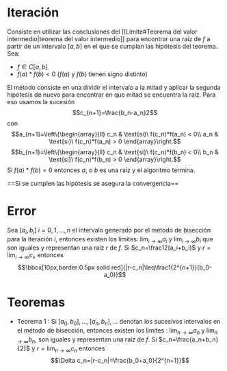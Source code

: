 # Iteración
Consiste en utilizar las conclusiones del [[Limite#Teorema del valor intermedio|teorema del valor intermedio]] para encontrar una raíz de $f$ a partir de un intervalo $[a,b]$ en el que se cumplan las hipótesis del teorema.
Sea:
- $f\in C[a,b]$
- $f(a)*f(b)<0$ ($f(a)$ y $f(b)$ tienen signo distinto)

El método consiste en una dividir el intervalo a la mitad y aplicar la segunda hipótesis de nuevo para encontrar en que mitad se encuentra la raíz. Para eso usamos la sucesión
$$c_{n+1}=\frac{b_n-a_n}2$$
con $$a_{n+1}=\left\{\begin{array}{ll}
c_n & \text{si}\ f(c_n)*f(a_n) < 0\\
a_n & \text{si}\ f(c_n)*f(a_n) > 0
\end{array}\right.$$
$$b_{n+1}=\left\{\begin{array}{ll}
c_n & \text{si}\ f(c_n)*f(b_n) < 0\\
b_n & \text{si}\ f(c_n)*f(b_n) > 0
\end{array}\right.$$
Si $f(a)*f(b)=0$ entonces $a$, o $b$ es una raíz y el algoritmo termina.

==Si se cumplen las hipótesis se asegura la convergencia==

# Error
Sea $[a_i,b_i]\ i = 0, 1, \dots, n$ el intervalo generado por el método de bisección para la iteración $i$, entonces existen los límites: $\lim_{i\to\infty}a_i$ y $\lim_{i\to\infty}b_i$ que son iguales y representan una raíz $r$ de $f$. Si $c_n=\frac12(a_i+b_i)$ y $r=\lim_{i\to\infty}c_i$, entonces 
$$\bbox[10px,border:0.5px solid red]{|r-c_n|\leq\frac1{2^{n+1}}(b_0-a_0)}$$

# Teoremas
- Teorema 1 : Si $[a_0,b_0],\dots,[a_n,b_n],\dots$ denotan los sucesivos intervalos en el método de bisección, entonces existen los limites : $\lim_{n\to\infty}a_n$ y $\lim_{n\to\infty}b_n$, son iguales y representan una raíz de $f$. Si $c_n=\frac{a_n+b_n}{2}$ y $r = \lim_{n\to\infty}c_n$ entonces $$\Delta c_n=|r-c_n|=\frac{b_0+a_0}{2^{n+1}}$$